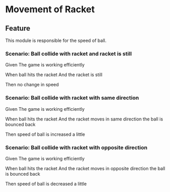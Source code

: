 # Movement of Racket

## Feature

This module is responsible for the speed of ball.

### Scenario: Ball collide with racket and racket is still

Given The game is working efficiently

When ball hits the racket
And the racket is still

Then no change in speed

### Scenario: Ball collide with racket with same direction

Given The game is working efficiently

When ball hits the racket
And the racket moves in same direction
the ball is bounced back

Then speed of ball is increased a little

### Scenario: Ball collide with racket with opposite direction

Given The game is working efficiently

When ball hits the racket
And the racket moves in opposite direction
the ball is bounced back

Then speed of ball is decreased a little